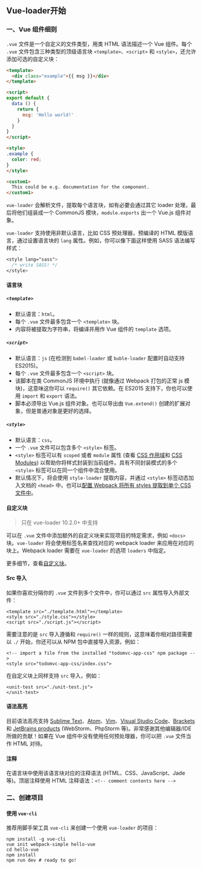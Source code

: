 ## Vue-loader开始

### 一、Vue 组件细则

`.vue` 文件是一个自定义的文件类型，用类 HTML 语法描述一个 Vue 组件。每个 `.vue` 文件包含三种类型的顶级语言块 `<template>`、`<script>` 和 `<style>`，还允许添加可选的自定义块：

```html
<template>
  <div class="example">{{ msg }}</div>
</template>

<script>
export default {
  data () {
    return {
      msg: 'Hello world!'
    }
  }
}
</script>

<style>
.example {
  color: red;
}
</style>

<custom1>
  This could be e.g. documentation for the component.
</custom1>
```

`vue-loader` 会解析文件，提取每个语言块，如有必要会通过其它 loader 处理，最后将他们组装成一个 CommonJS 模块，`module.exports` 出一个 Vue.js 组件对象。

`vue-loader` 支持使用非默认语言，比如 CSS 预处理器，预编译的 HTML 模版语言，通过设置语言块的 `lang` 属性。例如，你可以像下面这样使用 SASS 语法编写样式：

```css
<style lang="sass">
  /* write SASS! */
</style>
```



#### 语言块

##### `<template>`

- 默认语言：`html`。
- 每个 `.vue` 文件最多包含一个 `<template>` 块。
- 内容将被提取为字符串，将编译并用作 Vue 组件的 `template` 选项。

##### `<script>`

- 默认语言：`js` (在检测到 `babel-loader` 或 `buble-loader` 配置时自动支持ES2015)。
- 每个 `.vue` 文件最多包含一个 `<script>` 块。
- 该脚本在类 CommonJS 环境中执行 (就像通过 Webpack 打包的正常 js 模块)，这意味这你可以 `require()` 其它依赖。在 ES2015 支持下，你也可以使用 `import` 和 `export` 语法。
- 脚本必须导出 Vue.js 组件对象。也可以导出由 `Vue.extend()` 创建的扩展对象，但是普通对象是更好的选择。

##### `<style>`

- 默认语言：`css`。
- 一个 `.vue` 文件可以包含多个 `<style>` 标签。
- `<style>` 标签可以有 `scoped` 或者 `module` 属性 (查看 [CSS 作用域](https://vue-loader.vuejs.org/zh-cn/features/scoped-css.html)和 [CSS Modules](https://vue-loader.vuejs.org/zh-cn/features/css-modules.html)) 以帮助你将样式封装到当前组件。具有不同封装模式的多个 `<style>` 标签可以在同一个组件中混合使用。
- 默认情况下，将会使用 `style-loader` 提取内容，并通过 `<style>` 标签动态加入文档的 `<head>` 中，也可以[配置 Webpack 将所有 styles 提取到单个 CSS 文件中](https://vue-loader.vuejs.org/zh-cn/configurations/extract-css.html)。



#### 自定义块

> 只在 vue-loader 10.2.0+ 中支持

可以在 `.vue` 文件中添加额外的自定义块来实现项目的特定需求，例如 `<docs>` 块。`vue-loader` 将会使用标签名来查找对应的 webpack loader 来应用在对应的块上。Webpack loader 需要在 `vue-loader` 的选项 `loaders` 中指定。

更多细节，查看[自定义块](https://vue-loader.vuejs.org/zh-cn/configurations/custom-blocks.html)。



#### Src 导入

如果你喜欢分隔你的 `.vue` 文件到多个文件中，你可以通过 `src` 属性导入外部文件：

```
<template src="./template.html"></template>
<style src="./style.css"></style>
<script src="./script.js"></script>

```

需要注意的是 `src` 导入遵循和 `require()` 一样的规则，这意味着你相对路径需要以 `./` 开始，你还可以从 NPM 包中直接导入资源，例如：

```
<!-- import a file from the installed "todomvc-app-css" npm package -->
<style src="todomvc-app-css/index.css">

```

在自定义块上同样支持 `src` 导入，例如：

```
<unit-test src="./unit-test.js">
</unit-test>

```

#### 语法高亮

目前语法高亮支持 [Sublime Text](https://github.com/vuejs/vue-syntax-highlight)、[Atom](https://atom.io/packages/language-vue)、[Vim](https://github.com/posva/vim-vue)、[Visual Studio Code](https://marketplace.visualstudio.com/items/liuji-jim.vue)、[Brackets](https://github.com/pandao/brackets-vue) 和 [JetBrains products](https://plugins.jetbrains.com/plugin/8057) (WebStorm、PhpStorm 等)。非常感谢其他编辑器/IDE 所做的贡献！如果在 Vue 组件中没有使用任何预处理器，你可以把 `.vue` 文件当作 HTML 对待。

#### 注释

在语言块中使用该语言块对应的注释语法 (HTML、CSS、JavaScript、Jade 等)。顶层注释使用 HTML 注释语法：`<!-- comment contents here -->`



### 二、创建项目

#### 使用 `vue-cli`

推荐用脚手架工具 `vue-cli` 来创建一个使用 `vue-loader` 的项目：

```
npm install -g vue-cli
vue init webpack-simple hello-vue
cd hello-vue
npm install
npm run dev # ready to go!
```